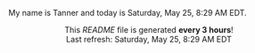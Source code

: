 My name is Tanner and today is Saturday, May 25, 8:29 AM EDT.

<p align="center">This <i>README</i> file is generated <b>every 3 hours</b>!</br>Last refresh: Saturday, May 25, 8:29 AM EDT<br /></p>

